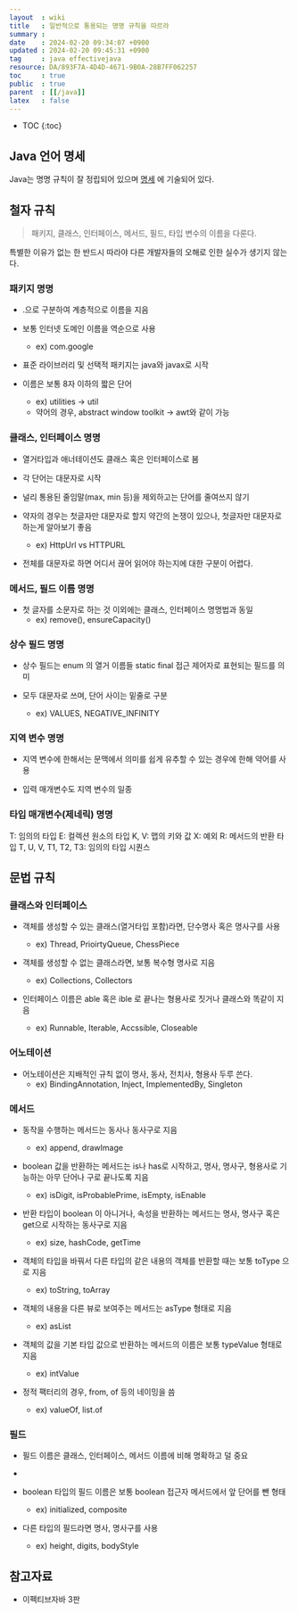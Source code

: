 ```yaml
---
layout  : wiki
title   : 일반적으로 통용되는 명명 규칙을 따르라 
summary : 
date    : 2024-02-20 09:34:07 +0900
updated : 2024-02-20 09:45:31 +0900
tag     : java effectivejava
resource: DA/893F7A-4D4D-4671-9B0A-28B7FF062257
toc     : true
public  : true
parent  : [[/java]]
latex   : false
---
```

* TOC
{:toc}

## Java 언어 명세

Java는 명명 규칙이 잘 정립되어 있으며 [명세](https://docs.oracle.com/javase/specs/jls/se7/html/jls-6.html) 에 기술되어 있다.

## 철자 규칙

> 패키지, 클래스, 인터페이스, 메서드, 필드, 타입 변수의 이름을 다룬다.

특별한 이유가 없는 한 반드시 따라야 다른 개발자들의 오해로 인한 실수가 생기지 않는다.

### 패키지 명명

- .으로 구분하여 계층적으로 이름을 지음

- 보통 인터넷 도메인 이름을 역순으로 사용
    - ex) com.google

- 표준 라이브러리 및 선택적 패키지는 java와 javax로 시작

- 이름은 보통 8자 이하의 짧은 단어
    - ex) utilities -> util
    - 약어의 경우, abstract window toolkit -> awt와 같이 가능

### 클래스, 인터페이스 명명

- 열거타입과 애너테이션도 클래스 혹은 인터페이스로 봄

- 각 단어는 대문자로 시작

- 널리 통용된 줄임말(max, min 등)을 제외하고는 단어를 줄여쓰지 않기

- 약자의 경우는 첫글자만 대문자로 할지 약간의 논쟁이 있으나, 첫글자만 대문자로 하는게 알아보기 좋음
    - ex) HttpUrl vs HTTPURL

- 전체를 대문자로 하면 어디서 끊어 읽어야 하는지에 대한 구분이 어렵다.

### 메서드, 필드 이름 명명

- 첫 글자를 소문자로 하는 것 이외에는 클래스, 인터페이스 명명법과 동일
    - ex) remove(), ensureCapacity()

### 상수 필드 명명

- 상수 필드는 enum 의 열거 이름들 static final 접근 제어자로 표현되는 필드를 의미

- 모두 대문자로 쓰며, 단어 사이는 밑줄로 구분
    - ex) VALUES, NEGATIVE_INFINITY

### 지역 변수 명명

- 지역 변수에 한해서는 문맥에서 의미를 쉽게 유추할 수 있는 경우에 한해 약어를 사용

- 입력 매개변수도 지역 변수의 일종

### 타입 매개변수(제네릭) 명명

T: 임의의 타입
E: 컬렉션 원소의 타입
K, V: 맵의 키와 값
X: 예외
R: 메서드의 반환 타입
T, U, V, T1, T2, T3: 임의의 타입 시퀀스

## 문법 규칙

### 클래스와 인터페이스

- 객체를 생성할 수 있는 클래스(열거타입 포함)라면, 단수명사 혹은 명사구를 사용
    - ex) Thread, PrioirtyQueue, ChessPiece

- 객체를 생성할 수 없는 클래스라면, 보통 복수형 명사로 지음
    - ex) Collections, Collectors

- 인터페이스 이름은 able 혹은 ible 로 끝나는 형용사로 짓거나 클래스와 똑같이 지음
    - ex) Runnable, Iterable, Accssible, Closeable

### 어노테이션

- 어노테이션은 지배적인 규칙 없이 명사, 동사, 전치사, 형용사 두루 쓴다.
    - ex) BindingAnnotation, Inject, ImplementedBy, Singleton

### 메서드

- 동작을 수행하는 메서드는 동사나 동사구로 지음
    - ex) append, drawImage

- boolean 값을 반환하는 메서드는 is나 has로 시작하고, 명사, 명사구, 형용사로 기능하는 아무 단어나 구로 끝나도록 지음
    - ex) isDigit, isProbablePrime, isEmpty, isEnable

- 반환 타입이 boolean 이 아니거나, 속성을 반환하는 메서드는 명사, 명사구 혹은 get으로 시작하는 동사구로 지음
    - ex) size, hashCode, getTime

- 객체의 타입을 바꿔서 다른 타입의 같은 내용의 객체를 반환할 때는 보통 toType 으로 지음
    - ex) toString, toArray

- 객체의 내용을 다른 뷰로 보여주는 메서드는 asType 형태로 지음
    - ex) asList

- 객체의 값을 기본 타입 값으로 반환하는 메서드의 이름은 보통 typeValue 형태로 지음
    - ex) intValue

- 정적 팩터리의 경우, from, of 등의 네이밍을 씀
    - ex) valueOf, list.of

### 필드

- 필드 이름은 클래스, 인터페이스, 메서드 이름에 비해 명확하고 덜 중요
- 
- boolean 타입의 필드 이름은 보통 boolean 접근자 메서드에서 앞 단어를 뺀 형태
    - ex) initialized, composite

- 다른 타입의 필드라면 명사, 명사구를 사용
    - ex) height, digits, bodyStyle

## 참고자료

- 이펙티브자바 3판

